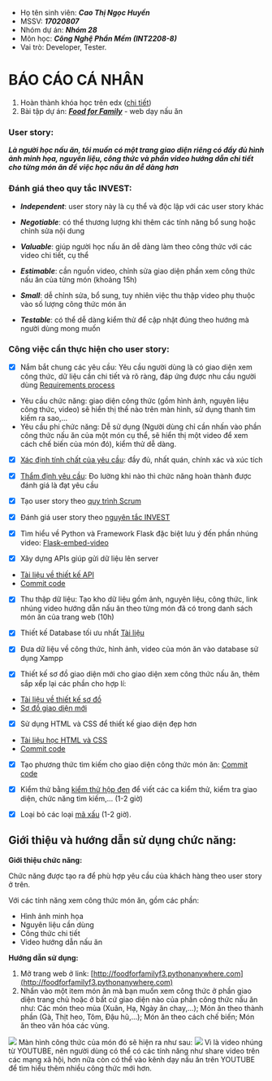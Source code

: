 - Họ tên sinh viên: **_Cao Thị Ngọc Huyền_**
- MSSV: **_17020807_**
- Nhóm dự án: **_Nhóm 28_** 
- Môn học: **_Công Nghệ Phần Mềm (INT2208-8)_**
- Vai trò: Developer, Tester.
 # BÁO CÁO CÁ NHÂN
1. Hoàn thành khóa học trên edx ([chi tiết]())
2. Bài tập dự án: [**_Food for Family_**](http://foodforfamilyf3.pythonanywhere.com/) - web dạy nấu ăn
### User story: 
_**Là người học nấu ăn, tôi muốn có một trang giao diện riêng có đầy đủ hình ảnh minh họa, nguyên liệu, công thức và phần video hướng dẫn chi tiết cho từng món ăn để việc học nấu ăn dễ dàng hơn**_
###  Đánh giá theo quy tắc INVEST:

- **_Independent_**: user story này là cụ thể và độc lập với các user story khác

- **_Negotiable_**: có thể thương lượng khi thêm các tính năng bổ sung hoặc chỉnh sửa nội dung

- **_Valuable_**: giúp người học nấu ăn dễ dàng làm theo công thức với các video chi tiết, cụ thể

- **_Estimable_**: cần nguồn video, chỉnh sửa giao diện phần xem công thức nấu ăn của từng món (khoảng 15h)

- _**Small**_: dễ chỉnh sửa, bổ sung, tuy nhiên việc thu thập video phụ thuộc vào số lượng công thức món ăn

- **_Testable_**: có thể dễ dàng kiểm thử để cập nhật đúng theo hướng mà người dùng mong muốn

### Công việc cần thực hiện cho user story:

- [x] Nắm bắt chung các yêu cầu: Yêu cầu người dùng là có giao diện xem công thức, dữ liệu cần chi tiết và rõ ràng, đáp ứng được nhu cầu người dùng [Requirements process](https://docs.google.com/document/d/1a4i_31R8WBUAnF91syr1FwBpKoAiTY6rEJt1xWjb74M/edit#heading=h.4e8vcw2o7pg2)
 + Yêu cầu chức năng: giao diện công thức (gồm hình ảnh, nguyên liệu công thức, video) sẽ hiển thị thế nào trên màn hình, sử dụng thanh tìm kiếm ra sao,...
+ Yêu cầu phi chức năng: Dễ sử dụng (Người dùng chỉ cần nhấn vào phần công thức nấu ăn của một món cụ thể, sẽ hiển thị một video để xem cách chế biến của món đó), kiểm thử dễ dàng.

- [x] [Xác định tính chất của yêu cầu](https://docs.google.com/document/d/1a4i_31R8WBUAnF91syr1FwBpKoAiTY6rEJt1xWjb74M/edit#heading=h.s0hihj78muyz): đầy đủ, nhất quán, chính xác và xúc tích

- [x] [Thẩm định yêu cầu](https://docs.google.com/document/d/1a4i_31R8WBUAnF91syr1FwBpKoAiTY6rEJt1xWjb74M/edit#heading=h.a3b33sgbrokp): Đo lường khi nào thì chức năng hoàn thành được đánh giá là đạt yêu cầu

- [x] Tạo user story theo [quy trình Scrum](https://docs.google.com/document/d/1a4i_31R8WBUAnF91syr1FwBpKoAiTY6rEJt1xWjb74M/edit#heading=h.wgcflgn6nhvc)

- [x] Đánh giá user story theo [nguyên tắc INVEST](https://docs.google.com/document/d/1a4i_31R8WBUAnF91syr1FwBpKoAiTY6rEJt1xWjb74M/edit#heading=h.q7gf6fh2jgdn)

- [x]  Tìm hiểu về Python và Framework Flask đặc biệt lưu ý đến phần nhúng video:
[Flask-embed-video](http://www.compjour.org/lessons/flask-single-page/simple-youtube-viewing-flask-app/)

- [x] Xây dựng APIs giúp gửi dữ liệu lên server
- [Tài liệu về thiết kế API](https://docs.google.com/document/d/1a4i_31R8WBUAnF91syr1FwBpKoAiTY6rEJt1xWjb74M/edit#heading=h.1ir22jw41cpg) 
- [Commit code](https://github.com/Nguyenhuy2801/nhom-28/commit/b3ec8b3e47d24f58ee88b9f2d64677dab0c49b48) 

- [x] Thu thập dữ liệu:  Tạo kho dữ liệu gồm ảnh, nguyên liệu, công thức, link nhúng video hướng dẫn nấu ăn theo từng món đã có trong danh sách món ăn của trang web (10h)

- [x] Thiết kế Database tối ưu nhất [Tài liệu](https://www.ntu.edu.sg/home/ehchua/programming/sql/relational_database_design.html)

- [x] Đưa dữ liệu về công thức, hình ảnh, video của món ăn vào database sử dụng Xampp

- [x] Thiết kế sơ đồ giao diện mới cho giao diện xem công thức nấu ăn, thêm sắp xếp lại các phần cho hợp lí: 
- [Tài liệu về thiết kế sơ đồ](https://docs.google.com/document/d/1a4i_31R8WBUAnF91syr1FwBpKoAiTY6rEJt1xWjb74M/edit#heading=h.gk2kwayhjxq4)
- [Sơ đồ giao diện mới](https://github.com/Nguyenhuy2801/nhom-28/commit/672556e3c30f2a06bb553870c8ac38093844b726)

- [x] Sử dụng HTML và CSS để thiết kế giao diện đẹp hơn
- [Tài liệu học HTML và CSS](https://www.w3schools.com/)
- [Commit code](https://github.com/Nguyenhuy2801/nhom-28/blob/master/Project_28/flask_project/templates/app_nauan.html)

- [x] Tạo phương thức tìm kiếm cho giao diện công thức món ăn: 
[Commit code](https://github.com/Nguyenhuy2801/nhom-28/commit/c8c28c90a8bec388b6d6878f52881ba439c80ab8)

- [x] Kiểm thử bằng [kiểm thử hộp đen](https://docs.google.com/document/d/1a4i_31R8WBUAnF91syr1FwBpKoAiTY6rEJt1xWjb74M/edit#heading=h.zhrswbsdiifd) để viết các ca kiểm thử, kiểm tra giao diện, chức năng tìm kiếm,... (1-2 giờ)

- [x]  Loại bỏ các loại [mã xấu](https://docs.google.com/document/d/1a4i_31R8WBUAnF91syr1FwBpKoAiTY6rEJt1xWjb74M/edit#heading=h.x5jzfha6cshw) (1-2 giờ).
 
## Giới thiệu và hướng dẫn sử dụng chức năng:

**Giới thiệu chức năng:**

Chức năng được tạo ra để phù hợp yêu cầu của khách hàng theo user story ở trên. 

Với các tính năng xem công thức món ăn, gồm các phần: 
- Hình ảnh minh họa
- Nguyên liệu cần dùng
- Công thức chi tiết
- Video hướng dẫn nấu ăn


**Hướng dẫn sử dụng:**
1. Mở trang web ở link: [http://foodforfamilyf3.pythonanywhere.com](http://foodforfamilyf3.pythonanywhere.com)
2. Nhấn vào một item món ăn mà bạn muốn xem công thức ở phần giao diện trang chủ hoặc ở bất cứ giao diện nào của phần công thức nấu ăn như: Các món theo mùa (Xuân, Hạ, Ngày ăn chay,...); Món ăn theo thành phần (Gà, Thịt heo, Tôm, Đậu hũ,...); Món ăn theo cách chế biến; Món ăn theo văn hóa các vùng.
<img src= "https://i.imgur.com/dzc9Cmf.png">
  Màn hình công thức của món đó sẽ hiện ra như sau: 
  <img src= "https://i.imgur.com/JgRFCFh.png">
  Vì là video nhúng từ YOUTUBE, nên người dùng có thể có các tính năng như share video trên các mạng xã hội, hơn nữa còn có thể vào kênh dạy nấu ăn trên YOUTUBE để tìm hiểu thêm nhiều công thức mới hơn.
